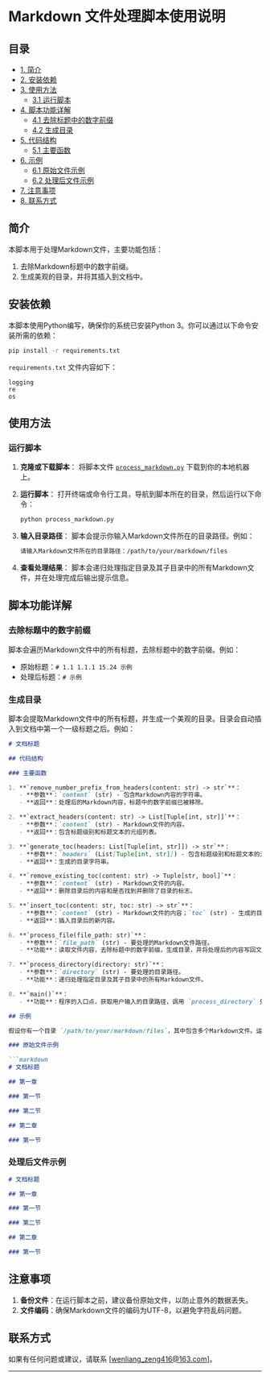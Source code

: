 # Markdown 文件处理脚本使用说明

## 目录
- [1. 简介](#简介)
- [2. 安装依赖](#安装依赖)
- [3. 使用方法](#使用方法)
    - [3.1 运行脚本](#运行脚本)
- [4. 脚本功能详解](#脚本功能详解)
    - [4.1 去除标题中的数字前缀](#去除标题中的数字前缀)
    - [4.2 生成目录](#生成目录)
- [5. 代码结构](#代码结构)
    - [5.1 主要函数](#主要函数)
- [6. 示例](#示例)
    - [6.1 原始文件示例](#原始文件示例)
    - [6.2 处理后文件示例](#处理后文件示例)
- [7. 注意事项](#注意事项)
- [8. 联系方式](#联系方式)



## 简介

本脚本用于处理Markdown文件，主要功能包括：
1. 去除Markdown标题中的数字前缀。
2. 生成美观的目录，并将其插入到文档中。

## 安装依赖

本脚本使用Python编写，确保你的系统已安装Python 3。你可以通过以下命令安装所需的依赖：

```sh
pip install -r requirements.txt
```

`requirements.txt` 文件内容如下：

```
logging
re
os
```

## 使用方法

### 运行脚本

1. **克隆或下载脚本**：
   将脚本文件 [`process_markdown.py`](/Markdown/Scripts/process_markdown.py) 下载到你的本地机器上。

2. **运行脚本**：
   打开终端或命令行工具，导航到脚本所在的目录，然后运行以下命令：

   ```sh
   python process_markdown.py
   ```

3. **输入目录路径**：
   脚本会提示你输入Markdown文件所在的目录路径。例如：

   ```sh
   请输入Markdown文件所在的目录路径：/path/to/your/markdown/files
   ```

4. **查看处理结果**：
   脚本会递归处理指定目录及其子目录中的所有Markdown文件，并在处理完成后输出提示信息。

## 脚本功能详解

### 去除标题中的数字前缀

脚本会遍历Markdown文件中的所有标题，去除标题中的数字前缀。例如：

- 原始标题：`# 1.1 1.1.1 15.24 示例`
- 处理后标题：`# 示例`

### 生成目录

脚本会提取Markdown文件中的所有标题，并生成一个美观的目录。目录会自动插入到文档中第一个一级标题之后。例如：

```markdown
# 文档标题

## 代码结构

### 主要函数

1. **`remove_number_prefix_from_headers(content: str) -> str`**：
   - **参数**：`content` (str) - 包含Markdown内容的字符串。
   - **返回**：处理后的Markdown内容，标题中的数字前缀已被移除。

2. **`extract_headers(content: str) -> List[Tuple[int, str]]`**：
   - **参数**：`content` (str) - Markdown文件的内容。
   - **返回**：包含标题级别和标题文本的元组列表。

3. **`generate_toc(headers: List[Tuple[int, str]]) -> str`**：
   - **参数**：`headers` (List[Tuple[int, str]]) - 包含标题级别和标题文本的元组列表。
   - **返回**：生成的目录字符串。

4. **`remove_existing_toc(content: str) -> Tuple[str, bool]`**：
   - **参数**：`content` (str) - Markdown文件的内容。
   - **返回**：删除目录后的内容和是否找到并删除了目录的标志。

5. **`insert_toc(content: str, toc: str) -> str`**：
   - **参数**：`content` (str) - Markdown文件的内容；`toc` (str) - 生成的目录。
   - **返回**：插入目录后的新内容。

6. **`process_file(file_path: str)`**：
   - **参数**：`file_path` (str) - 要处理的Markdown文件路径。
   - **功能**：读取文件内容，去除标题中的数字前缀，生成目录，并将处理后的内容写回文件。

7. **`process_directory(directory: str)`**：
   - **参数**：`directory` (str) - 要处理的目录路径。
   - **功能**：递归处理指定目录及其子目录中的所有Markdown文件。

8. **`main()`**：
   - **功能**：程序的入口点，获取用户输入的目录路径，调用 `process_directory` 处理所有文件，并在完成后输出提示信息。

## 示例

假设你有一个目录 `/path/to/your/markdown/files`，其中包含多个Markdown文件。运行脚本后，脚本会处理这些文件，去除标题中的数字前缀，并生成目录。

### 原始文件示例

```markdown
# 文档标题

## 第一章

### 第一节

### 第二节

## 第二章

### 第一节
```

### 处理后文件示例

```markdown
# 文档标题

## 第一章

### 第一节

### 第二节

## 第二章

### 第一节
```

## 注意事项

1. **备份文件**：在运行脚本之前，建议备份原始文件，以防止意外的数据丢失。
2. **文件编码**：确保Markdown文件的编码为UTF-8，以避免字符乱码问题。

## 联系方式

如果有任何问题或建议，请联系 [wenliang_zeng416@163.com]。

---


